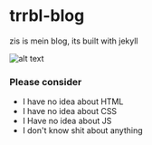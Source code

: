 # trrbl-blog
zis is mein blog, its built with jekyll

![alt text](https://h.img.alumni.re/images/8b06f79e-577e-4f02-9afa-f2458414b871.webp "still did ok")


### Please consider

- I have no idea about HTML
- I have no idea about CSS
- I Have no idea about JS
- I don't know shit about anything
